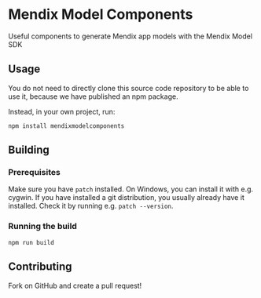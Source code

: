 # Mendix Model Components
Useful components to generate Mendix app models with the Mendix Model SDK

## Usage

You do not need to directly clone this source code repository to be able to use it, because we have published an npm package.

Instead, in your own project, run:

	npm install mendixmodelcomponents

## Building

### Prerequisites

Make sure you have `patch` installed.
On Windows, you can install it with e.g. cygwin. If you have installed a git distribution, you usually already have it installed. Check it by running e.g. `patch --version`.

### Running the build

	npm run build

## Contributing

Fork on GitHub and create a pull request!
